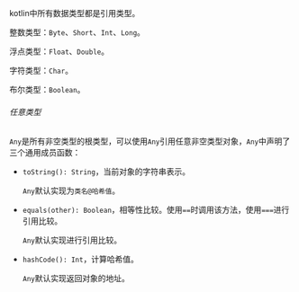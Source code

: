 kotlin中所有数据类型都是引用类型。

整数类型：`Byte`、`Short`、`Int`、`Long`。

浮点类型：`Float`、`Double`。

字符类型：`Char`。

布尔类型：`Boolean`。

###### 任意类型

`Any`是所有非空类型的根类型，可以使用`Any`引用任意非空类型对象，`Any`中声明了三个通用成员函数：

* `toString(): String`，当前对象的字符串表示。

  `Any`默认实现为`类名@哈希值`。

* `equals(other): Boolean`，相等性比较。使用`==`时调用该方法，使用`===`进行引用比较。

  `Any`默认实现进行引用比较。

* `hashCode(): Int`，计算哈希值。

  `Any`默认实现返回对象的地址。
